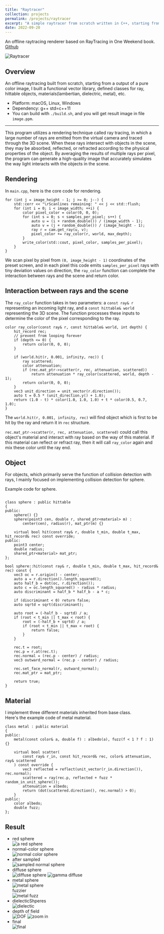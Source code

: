 ```yaml
---
title: "Raytracer"
collection: projects
permalink: /projects/raytracer
excerpt: "A simple raytracer from scratch written in C++, starting from a output of a pure color image, I built a simple vector computation library, defined classes for ray, hittable objects, materials(lambertian, dielectric, metal), etc. <br/><img src='/images/Raytracer.png'>"
date: 2022-09-20
---
```

An offline raytracing renderer based on RayTracing in One Weekend book.  
[Github](https://github.com/jinjinhe2001/RayTracer)

![Raytracer](http://jinjinhe2001.github.io/images/Raytracer.png)

## Overview 
An offline raytracing built from scratch, starting from a output of a pure color image, I built a functional vector library, defined classes for ray, hittable objects, materials(lambertian, dielectric, metal), etc.  

- Platform: macOS, Linux, Windows
- Dependency: g++ std=c++11
- You can build with `./build.sh`, and you will get result image in file `image.ppm`.  
  
---
This program utilizes a rendering technique called ray tracing, in which a large number of rays are emitted from the virtual camera and traced through the 3D scene. When these rays intersect with objects in the scene, they may be absorbed, reflected, or refracted according to the physical properties of the object. By averaging the results of multiple rays per pixel, the program can generate a high-quality image that accurately simulates the way light interacts with the objects in the scene.

## Rendering 

In `main.cpp`, here is the core code for rendering.
```
for (int j = image_height - 1; j >= 0; j--) {
    std::cerr << "\rScanlines remaining: " << j << std::flush;
    for (int i = 0; i < image_width; ++i) {
        color pixel_color = color(0, 0, 0);
        for (int s = 0; s < samples_per_pixel; s++) {
            auto u = (i + random_double()) / (image_width - 1);
            auto v = (j + random_double()) / (image_height - 1);
            ray r = cam.get_ray(u, v);
            pixel_color += ray_color(r, world, max_depth);
        }
        write_color(std::cout, pixel_color, samples_per_pixel);
    }
}
```
We scan pixel by pixel from `(0, image_height - 1)` coordinates of the preset screen, and in each pixel this code emits `samples_per_pixel` rays with tiny deviation values on direction, the `ray_color` function can complete the interaction between rays and the scene and return color.

## Interaction between rays and the scene
The `ray_color` function takes in two parameters: a `const ray& r` representing an incoming light ray, and a `const hittable& world` representing the 3D scene. The function processes these inputs to determine the color of the pixel corresponding to the ray.
```
color ray_color(const ray& r, const hittable& world, int depth) {
    hit_record rec;
    // prevent from looping forever
    if (depth <= 0) {
        return color(0, 0, 0);
    }

    if (world.hit(r, 0.001, infinity, rec)) {
        ray scattered;
        color attenuation;
        if (rec.mat_ptr->scatter(r, rec, attenuation, scattered))
            return attenuation * ray_color(scattered, world, depth - 1);
        return color(0, 0, 0);
    }
    vec3 unit_direction = unit_vector(r.direction());
    auto t = 0.5 * (unit_direction.y() + 1.0);
    return (1.0 - t) * color(1.0, 1.0, 1.0) + t * color(0.5, 0.7, 1.0);
}
```
The `world.hit(r, 0.001, infinity, rec)` will find object which is first to be hit by the ray and return it in `rec` structure.

`rec.mat_ptr->scatter(r, rec, attenuation, scattered)` could call this object's material and interact with ray based on the way of this material. If this material can reflect or refract ray, then it will call `ray_color` again and mix these color until the ray end.
## Object
For objects, which primarily serve the function of collision detection with rays, I mainly focused on implementing collision detection for sphere.

Example code for sphere.
```

class sphere : public hittable
{
public:
    sphere() {}
    sphere(point3 cen, double r, shared_ptr<material> m) : 
        center(cen), radius(r), mat_ptr(m) {}

    virtual bool hit(const ray& r, double t_min, double t_max, hit_record& rec) const override;
public:
    point3 center;
    double radius;
    shared_ptr<material> mat_ptr;
};

bool sphere::hit(const ray& r, double t_min, double t_max, hit_record& rec) const {
    vec3 oc = r.origin() - center;
    auto a = r.direction().length_squared();
    auto half_b = dot(oc, r.direction());
    auto c = oc.length_squared() - radius * radius;
    auto discriminant = half_b * half_b - a * c;

    if (discriminant < 0) return false;
    auto sqrtd = sqrt(discriminant);

    auto root = (-half_b - sqrtd) / a;
    if (root < t_min || t_max < root) {
        root = (-half_b + sqrtd) / a;
        if (root < t_min || t_max < root) {
            return false;
        }
    }

    rec.t = root;
    rec.p = r.at(rec.t);
    rec.normal = (rec.p - center) / radius;
    vec3 outward_normal = (rec.p - center) / radius;

    rec.set_face_normal(r, outward_normal);
    rec.mat_ptr = mat_ptr;
    
    return true;
}
```

## Material
I implement three different materials inherited from base class.  
Here's the example code of metal material.
```
class metal : public material
{
public:
    metal(const color& a, double f) : albedo(a), fuzz(f < 1 ? f : 1) {}
    
    virtual bool scatter(
        const ray& r_in, const hit_record& rec, color& attenuation, ray& scattered
    ) const override {
        vec3 reflected = reflect(unit_vector(r_in.direction()), rec.normal);
        scattered = ray(rec.p, reflected + fuzz * random_in_unit_sphere());
        attenuation = albedo;
        return (dot(scattered.direction(), rec.normal) > 0);
    }
public:
    color albedo;
    double fuzz;
};
```

## Result

- red sphere  
![a red sphere](http://jinjinhe2001.github.io/images/raytracer/redSphere.png)
- normal-color sphere  
![normal color sphere](http://jinjinhe2001.github.io/images/raytracer/normalsColoredSphere.png)
- after sampled  
![sampled normal sphere](http://jinjinhe2001.github.io/images/raytracer/sampledNormalSphere.png)
- diffuse sphere  
![diffuse sphere](http://jinjinhe2001.github.io/images/raytracer/diffuseSphere.png)
![gamma diffuse](http://jinjinhe2001.github.io/images/raytracer/gammaDiffuseSphere.png)
- metal sphere  
![metal sphere](http://jinjinhe2001.github.io/images/raytracer/materialSpheres.png)  
fuzzier  
![metal fuzz](http://jinjinhe2001.github.io/images/raytracer/metalFuzzSpheres.png)
- dielecticShperes  
![dielectic](http://jinjinhe2001.github.io/images/raytracer/dielectricShperes.png)
- depth of field  
![DOF](http://jinjinhe2001.github.io/images/raytracer/depthOfField.png)
![zoom in](http://jinjinhe2001.github.io/images/raytracer/zoomIn.png)
- final  
![final](http://jinjinhe2001.github.io/images/raytracer/final.png)
